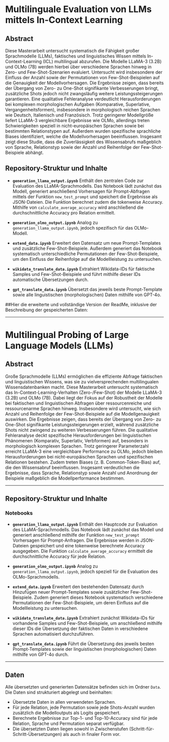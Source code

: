 # Multilinguale Evaluation von LLMs mittels In-Context Learning

## Abstract

Diese Masterarbeit untersucht systematisch die Fähigkeit großer Sprachmodelle (LLMs), faktisches und linguistisches Wissen mittels In-Context-Learning (ICL) multilingual abzurufen. Die Modelle LLaMA-3 (3.2B) und OLMo (7B) werden hierbei über verschiedene Sprachen hinweg in Zero- und Few-Shot-Szenarien evaluiert. Untersucht wird insbesondere der Einfluss der Anzahl sowie der Permutationen von Few-Shot-Beispielen auf die Genauigkeit der Modellvorhersagen. Die Ergebnisse zeigen, dass bereits der Übergang von Zero- zu One-Shot signifikante Verbesserungen bringt, zusätzliche Shots jedoch nicht zwangsläufig weitere Leistungssteigerungen garantieren. Eine qualitative Fehleranalyse verdeutlicht Herausforderungen bei komplexen morphologischen Aufgaben (Komparative, Superlative, Vergangenheitsformen), insbesondere in morphologisch reichen Sprachen wie Deutsch, Italienisch und Französisch. Trotz geringerer Modellgröße liefert LLaMA-3 vergleichbare Ergebnisse wie OLMo, allerdings treten Schwierigkeiten speziell in nicht-europäischen Sprachen sowie bei bestimmten Relationstypen auf. Außerdem wurden spezifische sprachliche Biases identifiziert, welche die Modellvorhersagen beeinflussen. Insgesamt zeigt diese Studie, dass die Zuverlässigkeit des Wissensabrufs maßgeblich von Sprache, Relationstyp sowie der Anzahl und Reihenfolge der Few-Shot-Beispiele abhängt.

## Repository-Struktur und Inhalte

* **`generation_llama_output.ipynb`**
  Enthält den zentralen Code zur Evaluation des LLaMA-Sprachmodells. Das Notebook lädt zunächst das Modell, generiert anschließend Vorhersagen für Prompt-Abfragen mittels der Funktion `new_test_prompt` und speichert die Ergebnisse als JSON-Dateien. Die Funktion berechnet zudem die tokenweise Accuracy. Mithilfe von `calculate_average_accuracy` wird anschließend die durchschnittliche Accuracy pro Relation ermittelt.

* **`generation_olmo_output.ipynb`**
  Analog zu `generation_llama_output.ipynb`, jedoch spezifisch für das OLMo-Modell.

* **`extend_data.ipynb`**
  Erweitert den Datensatz um neue Prompt-Templates und zusätzliche Few-Shot-Beispiele. Außerdem generiert das Notebook systematisch unterschiedliche Permutationen der Few-Shot-Beispiele, um den Einfluss der Reihenfolge auf die Modellleistung zu untersuchen.

* **`wikidata_translate_data.ipynb`**
  Extrahiert Wikidata-IDs für faktische Samples und Few-Shot-Beispiele und führt mithilfe dieser IDs automatische Übersetzungen durch.

* **`gpt_translate_data.ipynb`**
  Übersetzt das jeweils beste Prompt-Template sowie alle linguistischen (morphologischen) Daten mithilfe von GPT-4o.

##Hier die erweiterte und vollständige Version der ReadMe, inklusive der Beschreibung der gespeicherten Daten:

---

# Multilingual Probing of Large Language Models (LLMs)

## Abstract

Große Sprachmodelle (LLMs) ermöglichen die effiziente Abfrage faktischen und linguistischen Wissens, was sie zu vielversprechenden multilingualen Wissensdatenbanken macht. Diese Masterarbeit untersucht systematisch das In-Context-Learning-Verhalten (Zero-/Few-Shot) der Modelle LLaMA-3 (3.2B) und OLMo (7B). Dabei liegt der Fokus auf der Robustheit der Modelle bei faktischen und linguistischen Abfragen über ressourcenreiche und ressourcenarme Sprachen hinweg. Insbesondere wird untersucht, wie sich Anzahl und Reihenfolge der Few-Shot-Beispiele auf die Modellgenauigkeit auswirken. Die Ergebnisse zeigen, dass bereits der Übergang von Zero- zu One-Shot signifikante Leistungssteigerungen erzielt, während zusätzliche Shots nicht zwingend zu weiteren Verbesserungen führen. Die qualitative Fehleranalyse deckt spezifische Herausforderungen bei linguistischen Phänomenen (Komparativ, Superlativ, Verbformen) auf, besonders in morphologisch komplexen Sprachen. Trotz geringerer Parameterzahl erreicht LLaMA-3 eine vergleichbare Performance zu OLMo, jedoch bleiben Herausforderungen bei nicht-europäischen Sprachen und spezifischen Relationen bestehen. Zudem treten Biases (z. B. Common-Token-Bias) auf, die den Wissensabruf beeinflussen. Insgesamt verdeutlichen die Ergebnisse, dass Sprache, Relationstyp sowie Anzahl und Anordnung der Beispiele maßgeblich die Modellperformance bestimmen.

---

## Repository-Struktur und Inhalte

### Notebooks

* **`generation_llama_output.ipynb`**
  Enthält den Hauptcode zur Evaluation des LLaMA-Sprachmodells. Das Notebook lädt zunächst das Modell und generiert anschließend mithilfe der Funktion `new_test_prompt` Vorhersagen für Prompt-Anfragen. Die Ergebnisse werden in JSON-Dateien gespeichert und eine tokenweise berechnete Accuracy ausgegeben. Die Funktion `calculate_average_accuracy` ermittelt die durchschnittliche Accuracy für jede Relation.

* **`generation_olmo_output.ipynb`**
  Analog zu `generation_llama_output.ipynb`, jedoch speziell für die Evaluation des OLMo-Sprachmodells.

* **`extend_data.ipynb`**
  Erweitert den bestehenden Datensatz durch Hinzufügen neuer Prompt-Templates sowie zusätzlicher Few-Shot-Beispiele. Zudem generiert dieses Notebook systematisch verschiedene Permutationen der Few-Shot-Beispiele, um deren Einfluss auf die Modellleistung zu untersuchen.

* **`wikidata_translate_data.ipynb`**
  Extrahiert zunächst Wikidata-IDs für vorhandene Samples und Few-Shot-Beispiele, um anschließend mithilfe dieser IDs die Übersetzung der faktischen Daten in verschiedene Sprachen automatisiert durchzuführen.

* **`gpt_translate_data.ipynb`**
  Führt die Übersetzung des jeweils besten Prompt-Templates sowie der linguistischen (morphologischen) Daten mithilfe von GPT-4o durch.

---

## Daten

Alle übersetzten und generierten Datensätze befinden sich im Ordner `Data`. Die Daten sind strukturiert abgelegt und beinhalten:

* Übersetzte Daten in allen verwendeten Sprachen.
* Für jede Relation, jede Permutation sowie jede Shots-Anzahl wurden zusätzlich die Modelloutputs als Logits gespeichert.
* Berechnete Ergebnisse zur Top-1- und Top-10-Accuracy sind für jede Relation, Sprache und Permutation separat verfügbar.
* Die übersetzten Daten liegen sowohl in Zwischenstufen (Schritt-für-Schritt-Übersetzungen) als auch in finaler Form vor.

